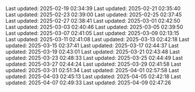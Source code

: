 Last updated: 2025-02-19 02:34:39
Last updated: 2025-02-21 02:35:40
Last updated: 2025-02-23 02:39:00
Last updated: 2025-02-25 02:37:45
Last updated: 2025-02-27 02:38:41
Last updated: 2025-03-01 02:42:50
Last updated: 2025-03-03 02:40:46
Last updated: 2025-03-05 02:39:50
Last updated: 2025-03-07 02:41:05
Last updated: 2025-03-09 02:13:15
Last updated: 2025-03-11 02:41:08
Last updated: 2025-03-13 02:42:18
Last updated: 2025-03-15 02:37:41
Last updated: 2025-03-17 02:44:37
Last updated: 2025-03-19 02:43:01
Last updated: 2025-03-21 02:43:48
Last updated: 2025-03-23 02:48:33
Last updated: 2025-03-25 02:44:49
Last updated: 2025-03-27 02:44:24
Last updated: 2025-03-29 02:41:58
Last updated: 2025-03-31 02:51:34
Last updated: 2025-04-01 02:57:58
Last updated: 2025-04-03 02:45:13
Last updated: 2025-04-05 02:42:18
Last updated: 2025-04-07 02:49:33
Last updated: 2025-04-09 02:47:26

